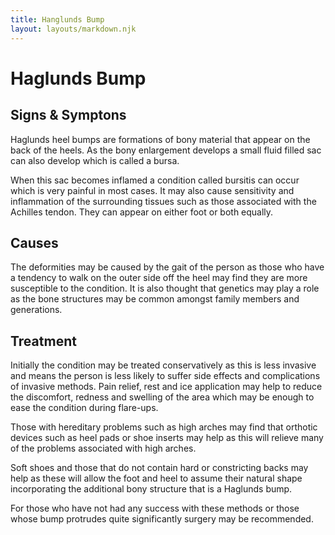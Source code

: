 ```yaml
---
title: Hanglunds Bump
layout: layouts/markdown.njk
---
```


# Haglunds Bump

## Signs & Symptons

Haglunds heel bumps are formations of bony material that appear on the back of the heels. As the bony enlargement develops a small fluid filled sac can also develop which is called a bursa.

When this sac becomes inflamed a condition called bursitis can occur which is very painful in most cases. It may also cause sensitivity and inflammation of the surrounding tissues such as those associated with the Achilles tendon. They can appear on either foot or both equally.

## Causes

The deformities may be caused by the gait of the person as those who have a tendency to walk on the outer side off the heel may find they are more susceptible to the condition.
It is also thought that genetics may play a role as the bone structures may be common amongst family members and generations.

## Treatment

Initially the condition may be treated conservatively as this is less invasive and means the person is less likely to suffer side effects and complications of invasive methods. Pain relief, rest and ice application may help to reduce the discomfort, redness and swelling of the area which may be enough to ease the condition during flare-ups.

Those with hereditary problems such as high arches may find that orthotic devices such as heel pads or shoe inserts may help as this will relieve many of the problems associated with high arches.

Soft shoes and those that do not contain hard or constricting backs may help as these will allow the foot and heel to assume their natural shape incorporating the additional bony structure that is a Haglunds bump.

For those who have not had any success with these methods or those whose bump protrudes quite significantly surgery may be recommended.
